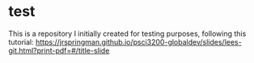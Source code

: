 # test
This is a repository I initially created for testing purposes, following this tutorial: https://jrspringman.github.io/psci3200-globaldev/slides/lees-git.html?print-pdf=#/title-slide
